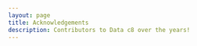 ```yaml
---
layout: page
title: Acknowledgements
description: Contributors to Data c8 over the years!
---
```

<!--
# Acknowledgements 
Created by Brandon Lee Concepcion
{: .no_toc .text-delta }

* This page is still in beta, so we apologize that this section does not yet curretly work for dark mode. We're looking to fix this issue soon!

## Curriculum Contributors

{% assign pros = site.acknowledgers| where: 'role', 'professor' %}

<div class="role flex">
{% for acknowledger in pros %}
{{ acknowledger }}
{% endfor %}
</div>

## Website Contributors
{% assign web = site.acknowledgers| where: 'role', 'website' %}
{% assign sorted_website = web | sort: 'rank' %}

<div class="role flex">
{% for acknowledger in sorted_website %}
{{ acknowledger }}
{% endfor %}
</div>

## Instructional Contributors
{% assign lect = site.acknowledgers| where: 'role', 'instructor' %}

<div class="role flex">
{% for acknowledger in lect %}
{{ acknowledger }}
{% endfor %}
</div>

## Course Directors

{% assign director = site.acknowledgers | where: 'role', 'CD' %}
{% assign sorted_director_by_name = director | sort: 'name' | reverse %}
{% assign sorted_director_by_year = sorted_director_by_name | sort: 'term' | reverse %}

<div class="role flex">
{% for acknowledger in sorted_director_by_year %}
{{ acknowledger }}
{% endfor %}
</div>

## Resources Contributors

{% assign res = site.acknowledgers| where: 'role', 'resources' %}

<div class="role flex">
{% for acknowledger in res %}
{{ acknowledger }}
{% endfor %}
</div>

<script src="../assets/darkmode.js"></script>
<script>
  window.addEventListener("DOMContentLoaded", (event) => {
    onLoad();
});
</script>

-->
